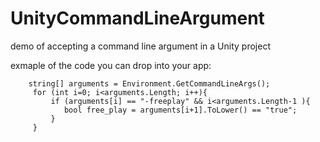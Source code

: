# UnityCommandLineArgument
demo of accepting a command line argument in a Unity project

exmaple of the code you can drop into your app:

```
	string[] arguments = Environment.GetCommandLineArgs();
	 for (int i=0; i<arguments.Length; i++){
	     if (arguments[i] == "-freeplay" && i<arguments.Length-1 ){
	     	bool free_play = arguments[i+1].ToLower() == "true";
	     }
	 }
```